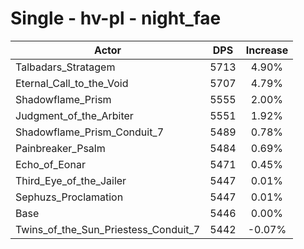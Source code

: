 # Single - hv-pl - night_fae
| Actor | DPS | Increase |
|---|:---:|:---:|
|Talbadars_Stratagem|5713|4.90%|
|Eternal_Call_to_the_Void|5707|4.79%|
|Shadowflame_Prism|5555|2.00%|
|Judgment_of_the_Arbiter|5551|1.92%|
|Shadowflame_Prism_Conduit_7|5489|0.78%|
|Painbreaker_Psalm|5484|0.69%|
|Echo_of_Eonar|5471|0.45%|
|Third_Eye_of_the_Jailer|5447|0.01%|
|Sephuzs_Proclamation|5447|0.01%|
|Base|5446|0.00%|
|Twins_of_the_Sun_Priestess_Conduit_7|5442|-0.07%|
